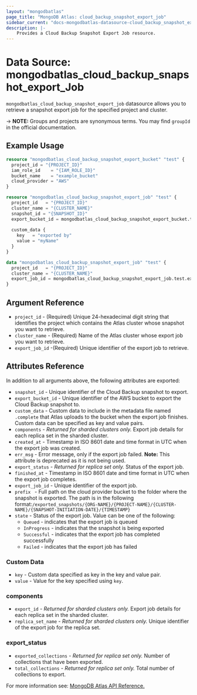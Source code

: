 ```yaml
---
layout: "mongodbatlas"
page_title: "MongoDB Atlas: cloud_backup_snapshot_export_job"
sidebar_current: "docs-mongodbatlas-datasource-cloud_backup_snapshot_export_job"
description: |-
    Provides a Cloud Backup Snapshot Export Job resource.
---
```


# Data Source: mongodbatlas_cloud_backup_snapshot_export_Job
`mongodbatlas_cloud_backup_snapshot_export_job` datasource allows you to retrieve a snapshot export job for the specified project and cluster.


-> **NOTE:** Groups and projects are synonymous terms. You may find `groupId` in the official documentation.

## Example Usage

```terraform
resource "mongodbatlas_cloud_backup_snapshot_export_bucket" "test" {
  project_id = "{PROJECT_ID}"
  iam_role_id    = "{IAM_ROLE_ID}"
  bucket_name    = "example_bucket"
  cloud_provider = "AWS"
}

resource "mongodbatlas_cloud_backup_snapshot_export_job" "test" {
  project_id   = "{PROJECT_ID}"
  cluster_name = "{CLUSTER_NAME}"
  snapshot_id = "{SNAPSHOT_ID}"
  export_bucket_id = mongodbatlas_cloud_backup_snapshot_export_bucket.test.export_bucket_id
  
  custom_data {
    key   = "exported by"
    value = "myName"
  }
}

data "mongodbatlas_cloud_backup_snapshot_export_job" "test" {
  project_id   = "{PROJECT_ID}"
  cluster_name = "{CLUSTER_NAME}"
  export_job_id = mongodbatlas_cloud_backup_snapshot_export_job.test.export_job_id
}
```

## Argument Reference

* `project_id` - (Required) Unique 24-hexadecimal digit string that identifies the project which contains the Atlas cluster whose snapshot you want to retrieve.
* `cluster_name` - (Required) Name of the Atlas cluster whose export job you want to retrieve.
* `export_job_id` -(Required) Unique identifier of the export job to retrieve.


## Attributes Reference

In addition to all arguments above, the following attributes are exported:
* `snapshot_id` - Unique identifier of the Cloud Backup snapshot to export.
* `export_bucket_id` - Unique identifier of the AWS bucket to export the Cloud Backup snapshot to.
* `custom_data` - Custom data to include in the metadata file named `.complete` that Atlas uploads to the bucket when the export job finishes. Custom data can be specified as key and value pairs.
* `components` - _Returned for sharded clusters only._ Export job details for each replica set in the sharded cluster.
* `created_at` - Timestamp in ISO 8601 date and time format in UTC when the export job was created.
* `err_msg` - Error message, only if the export job failed.  **Note:** This attribute is deprecated as it is not being used.
* `export_status` - _Returned for replica set only._ Status of the export job.
* `finished_at` - Timestamp in ISO 8601 date and time format in UTC when the export job completes.
* `export_job_id` - Unique identifier of the export job.
* `prefix ` - Full path on the cloud provider bucket to the folder where the snapshot is exported. The path is in the following format:`/exported_snapshots/{ORG-NAME}/{PROJECT-NAME}/{CLUSTER-NAME}/{SNAPSHOT-INITIATION-DATE}/{TIMESTAMP}`
* `state` - Status of the export job. Value can be one of the following:
    * `Queued` - indicates that the export job is queued
    * `InProgress` - indicates that the snapshot is being exported
    * `Successful` - indicates that the export job has completed successfully
    * `Failed` - indicates that the export job has failed

### Custom Data
* `key` - Custom data specified as key in the key and value pair.
* `value` - Value for the key specified using `key`.

### components
* `export_id` - _Returned for sharded clusters only._ Export job details for each replica set in the sharded cluster.
* `replica_set_name` - _Returned for sharded clusters only._ Unique identifier of the export job for the replica set.

### export_status
* `exported_collections` - _Returned for replica set only._ Number of collections that have been exported.
* `total_collections` - _Returned for replica set only._ Total number of collections to export.


For more information see: [MongoDB Atlas API Reference.](https://docs.atlas.mongodb.com/reference/api/cloud-backup/export/get-one-export-job/)
